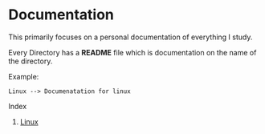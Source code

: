 # Documentation

This primarily focuses on a personal documentation of everything I study.

Every Directory has a **README** file which is documentation on the name of the directory.

Example:

`Linux --> Documenatation for linux`

Index

1. [Linux](linux)
